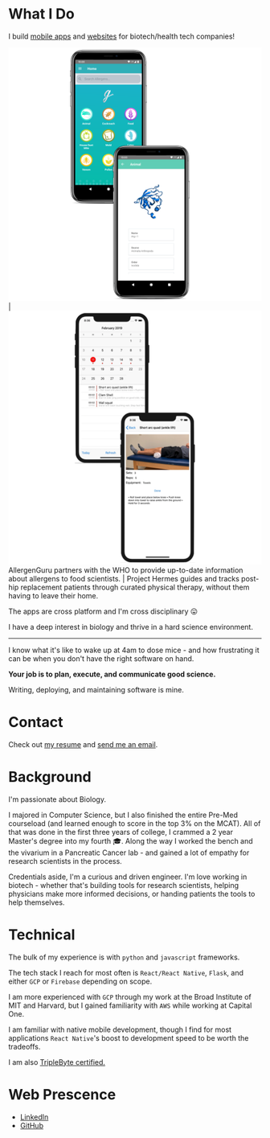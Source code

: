 # What I Do

I build [mobile apps](https://apps.apple.com/app/allergen-guru/id1373922308) and [websites](https://depmap.org/portal/) for biotech/health tech companies!

![](./mast.png) | ![](./hermes.png)
AllergenGuru partners with the WHO to provide up-to-date information about allergens to food scientists. | Project Hermes guides and tracks post-hip replacement patients through curated physical therapy, without them having to leave their home.

The apps are cross platform and I'm cross disciplinary 😛

I have a deep interest in biology and thrive in a hard science environment.

---

I know what it's like to wake up at 4am to dose mice - and how frustrating it can be when you don't have the right software on hand.

**Your job is to plan, execute, and communicate good science.**

Writing, deploying, and maintaining software is mine.

# Contact

Check out [my resume](https://nishantjha.org/resume.pdf) and [send me an email](mailto:me@nishantjha.org).

# Background

I'm passionate about Biology.

I majored in Computer Science, but I also finished the entire Pre-Med courseload (and learned enough to score in the top 3% on the MCAT). All of that was done in the first three years of college, I crammed a 2 year Master's degree into my fourth 🎓. Along the way I worked the bench and the vivarium in a Pancreatic Cancer lab - and gained a lot of empathy for research scientists in the process.

Credentials aside, I'm a curious and driven engineer. I'm love working in biotech - whether that's building tools for research scientists, helping physicians make more informed decisions, or handing patients the tools to help themselves.

# Technical

The bulk of my experience is with `python` and `javascript` frameworks.

The tech stack I reach for most often is `React/React Native`, `Flask`, and either `GCP` or `Firebase` depending on scope.

I am more experienced with `GCP` through my work at the Broad Institute of MIT and Harvard, but I gained familiarity with `AWS` while working at Capital One.

I am familiar with native mobile development, though I find for most applications `React Native`'s boost to development speed to be worth the tradeoffs.

I am also [TripleByte certified.](https://triplebyte.com/certificate/YAiPxpq)

# Web Prescence

 - [LinkedIn](https://linkedin.com/in/ninjha01/)
 - [GitHub](https://github.com/ninjha01/)
